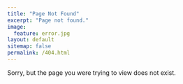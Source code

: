 ```yaml
---
title: "Page Not Found"
excerpt: "Page not found."
image:
  feature: error.jpg
layout: default
sitemap: false
permalink: /404.html
---
```


Sorry, but the page you were trying to view does not exist.

